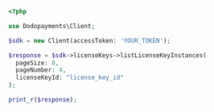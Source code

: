 ```php
<?php

use Dodopayments\Client;

$sdk = new Client(accessToken: 'YOUR_TOKEN');

$response = $sdk->licenseKeys->listLicenseKeyInstances(
  pageSize: 8,
  pageNumber: 4,
  licenseKeyId: "license_key_id"
);

print_r($response);

```


<!-- This file was generated by liblab | https://liblab.com/ -->